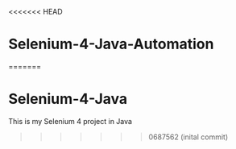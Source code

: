 <<<<<<< HEAD
# Selenium-4-Java-Automation
=======
# Selenium-4-Java
This is my Selenium 4 project in Java
>>>>>>> 0687562 (inital commit)

